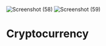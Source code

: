 ![Screenshot (58)](https://user-images.githubusercontent.com/59287277/215450528-950dd74b-7ae1-4f7b-a236-daf8bb6816db.png)
![Screenshot (59)](https://user-images.githubusercontent.com/59287277/215450549-350a0a10-663f-4c95-b77a-d3be72c68303.png)
# Cryptocurrency
